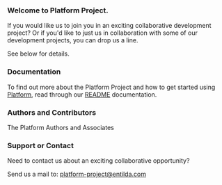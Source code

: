 ### Welcome to Platform Project.
If you would like us to join you in an exciting collaborative development project? Or if you'd like to just us in collaboration with some of our development projects, you can drop us a line. 

See below for details.

### Documentation
To find out more about the Platform Project and how to get started using [Platform](http://platform-project.github.io/platform), read through our [README](https://github.com/platform-project/platform/wiki/README) documentation.

### Authors and Contributors
The Platform Authors and Associates

### Support or Contact
Need to contact us about an exciting collaborative opportunity? 

Send us a mail to: platform-project@entilda.com
